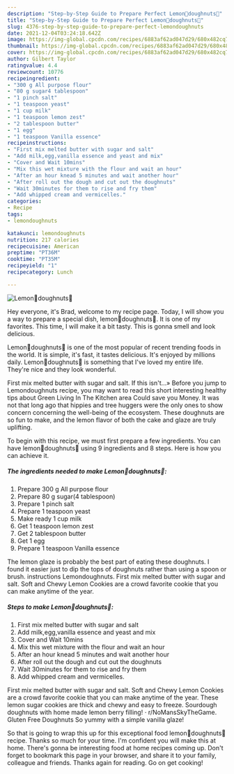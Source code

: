 ```yaml
---
description: "Step-by-Step Guide to Prepare Perfect Lemon🍋doughnuts🍩"
title: "Step-by-Step Guide to Prepare Perfect Lemon🍋doughnuts🍩"
slug: 4376-step-by-step-guide-to-prepare-perfect-lemondoughnuts
date: 2021-12-04T03:24:18.642Z
image: https://img-global.cpcdn.com/recipes/6883af62ad047d29/680x482cq70/lemondoughnuts-recipe-main-photo.jpg
thumbnail: https://img-global.cpcdn.com/recipes/6883af62ad047d29/680x482cq70/lemondoughnuts-recipe-main-photo.jpg
cover: https://img-global.cpcdn.com/recipes/6883af62ad047d29/680x482cq70/lemondoughnuts-recipe-main-photo.jpg
author: Gilbert Taylor
ratingvalue: 4.4
reviewcount: 10776
recipeingredient:
- "300 g All purpose flour"
- "80 g sugar4 tablespoon"
- "1 pinch salt"
- "1 teaspoon yeast"
- "1 cup milk"
- "1 teaspoon lemon zest"
- "2 tablespoon butter"
- "1 egg"
- "1 teaspoon Vanilla essence"
recipeinstructions:
- "First mix melted butter with sugar and salt"
- "Add milk,egg,vanilla essence and yeast and mix"
- "Cover and Wait 10mins"
- "Mix this wet mixture with the flour and wait an hour"
- "After an hour knead 5 minutes and wait another hour"
- "After roll out the dough and cut out the doughnuts"
- "Wait 30minutes for them to rise and fry them"
- "Add whipped cream and vermicelles."
categories:
- Recipe
tags:
- lemondoughnuts

katakunci: lemondoughnuts 
nutrition: 217 calories
recipecuisine: American
preptime: "PT36M"
cooktime: "PT35M"
recipeyield: "1"
recipecategory: Lunch

---
```



![Lemon🍋doughnuts🍩](https://img-global.cpcdn.com/recipes/6883af62ad047d29/680x482cq70/lemondoughnuts-recipe-main-photo.jpg)

Hey everyone, it's Brad, welcome to my recipe page. Today, I will show you a way to prepare a special dish, lemon🍋doughnuts🍩. It is one of my favorites. This time, I will make it a bit tasty. This is gonna smell and look delicious.

Lemon🍋doughnuts🍩 is one of the most popular of recent trending foods in the world. It is simple, it's fast, it tastes delicious. It's enjoyed by millions daily. Lemon🍋doughnuts🍩 is something that I've loved my entire life. They're nice and they look wonderful.

First mix melted butter with sugar and salt. If this isn&#39;t…» Before you jump to Lemondoughnuts recipe, you may want to read this short interesting healthy tips about Green Living In The Kitchen area Could save you Money. It was not that long ago that hippies and tree huggers were the only ones to show concern concerning the well-being of the ecosystem. These doughnuts are so fun to make, and the lemon flavor of both the cake and glaze are truly uplifting.


To begin with this recipe, we must first prepare a few ingredients. You can have lemon🍋doughnuts🍩 using 9 ingredients and 8 steps. Here is how you can achieve it.

<!--inarticleads1-->

##### The ingredients needed to make Lemon🍋doughnuts🍩:

1. Prepare 300 g All purpose flour
1. Prepare 80 g sugar(4 tablespoon)
1. Prepare 1 pinch salt
1. Prepare 1 teaspoon yeast
1. Make ready 1 cup milk
1. Get 1 teaspoon lemon zest
1. Get 2 tablespoon butter
1. Get 1 egg
1. Prepare 1 teaspoon Vanilla essence


The lemon glaze is probably the best part of eating these doughnuts. I found it easier just to dip the tops of doughnuts rather than using a spoon or brush. instructions Lemondoughnuts. First mix melted butter with sugar and salt. Soft and Chewy Lemon Cookies are a crowd favorite cookie that you can make anytime of the year. 

<!--inarticleads2-->

##### Steps to make Lemon🍋doughnuts🍩:

1. First mix melted butter with sugar and salt
1. Add milk,egg,vanilla essence and yeast and mix
1. Cover and Wait 10mins
1. Mix this wet mixture with the flour and wait an hour
1. After an hour knead 5 minutes and wait another hour
1. After roll out the dough and cut out the doughnuts
1. Wait 30minutes for them to rise and fry them
1. Add whipped cream and vermicelles.


First mix melted butter with sugar and salt. Soft and Chewy Lemon Cookies are a crowd favorite cookie that you can make anytime of the year. These lemon sugar cookies are thick and chewy and easy to freeze. Sourdough doughnuts with home made lemon berry filling! ⋅ r/NoMansSkyTheGame. Gluten Free Doughnuts So yummy with a simple vanilla glaze! 

So that is going to wrap this up for this exceptional food lemon🍋doughnuts🍩 recipe. Thanks so much for your time. I'm confident you will make this at home. There's gonna be interesting food at home recipes coming up. Don't forget to bookmark this page in your browser, and share it to your family, colleague and friends. Thanks again for reading. Go on get cooking!
